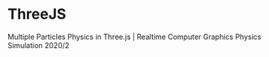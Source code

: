 # ThreeJS
Multiple Particles Physics in Three.js | Realtime Computer Graphics Physics Simulation 2020/2
